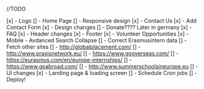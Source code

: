 //TODO

[x] - Logo
[] - Home Page
[] - Responsive design
[x] - Contact Us
    [x] - Add Contact Form
    [x] - Design changes
[] - Donate???? Later in germany
[x] - FAQ
[x] - Header changes
[x] - Footer
[x] - Volunteer Opportunities
[x] - Mobile - Avdanced Search Collapse
[] - Correct Erasmusintern data
[] - Fetch other sites
    [] - http://globalplacement.com/
    [] - http://www.praxisnetwork.eu/
    [] - https://www.gooverseas.com/
    [] - https://eurasmus.com/en/europe-internships/
    [] - https://www.goabroad.com/
    [] - http://www.summerschoolsineurope.eu
[] - UI changes
[x] - Landing page & loading screen
[] - Schedule Cron jobs
[] - Deploy!